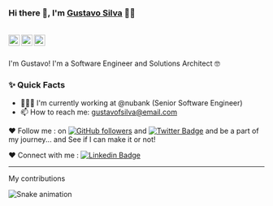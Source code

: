 ### Hi there 👋, I'm [Gustavo Silva](https://github.com/gustavosilvafh) 👨‍💻

<br/>

<a href="https://www.linkedin.com/in/gustavosilvafh/">
  <img align="left" alt="Gustavo Silva | Linkedin" width="22px" src="https://cdn.jsdelivr.net/npm/simple-icons@v3/icons/linkedin.svg" />
</a>

<a href="https://twitter.com/gustavosilvafh">
  <img align="left" alt="Gustavo Silva | Twitter" width="22px" src="https://cdn.jsdelivr.net/npm/simple-icons@v3/icons/twitter.svg" />
</a>

<a href="mailto:gustavofsilva@email.com">
  <img align="left" alt="GustavoSilva | Email" width="22px" src="https://cdn.jsdelivr.net/npm/simple-icons@v3/icons/gmail.svg" />
</a>


<br />
<br/>

<p>
I'm Gustavo! I'm a Software Engineer and Solutions Architect 🤓 
</p>

### ✨ Quick Facts

- 👨🏽‍💻 I'm currently working at @nubank (Senior Software Engineer)
- 📫 How to reach me: gustavofsilva@email.com

❤️ Follow me : on [![GitHub followers](https://img.shields.io/github/followers/gustavosilvafh?label=Follow&style=social)](https://github.com/gustavosilvaf/?tab=follow) and [![Twitter Badge](https://img.shields.io/badge/-@gustavosilvafh-1ca0f1?style=flat-square&labelColor=1ca0f1&logo=twitter&logoColor=white&link=https://twitter.com/gustavosilvafh)](https://twitter.com/gustavosilvafh)
and be a part of my journey... and See if I can make it or not!

❤️ Connect with me : [![Linkedin Badge](https://img.shields.io/badge/-Gustavo_Silva-blue?style=flat-square&logo=Linkedin&logoColor=white&link=https://www.linkedin.com/in/gustavosilvaf/)](https://www.linkedin.com/in/gustavosilvafh/)

<hr/>

My contributions

![Snake animation](https://github.com/gustavosilvafh/gustavosilvafh/blob/output/github-contribution-grid-snake.svg)


